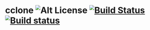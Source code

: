 # cclone ![Alt License](https://dl.dropboxusercontent.com/s/cul64jahsd3cg14/license.svg?dl=0) [![Build Status](https://travis-ci.org/pbtrung/cclone.svg?branch=master)](https://travis-ci.org/pbtrung/cclone) [![Build status](https://ci.appveyor.com/api/projects/status/4wxha32wnvya7rd8?svg=true)](https://ci.appveyor.com/project/pbtrung/cclone)